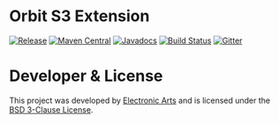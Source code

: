 Orbit S3 Extension
============
[![Release](https://img.shields.io/github/release/orbit/orbit-s3.svg)](https://github.com/orbit/orbit-s3/releases)
[![Maven Central](https://img.shields.io/maven-central/v/cloud.orbit/orbit-s3.svg)](https://repo1.maven.org/maven2/cloud/orbit/orbit-s3/)
[![Javadocs](https://img.shields.io/maven-central/v/cloud.orbit/orbit-s3.svg?label=javadocs)](http://www.javadoc.io/doc/cloud.orbit/orbit-s3)
[![Build Status](https://img.shields.io/travis/orbit/orbit-s3.svg)](https://travis-ci.org/orbit/orbit-s3)
[![Gitter](https://img.shields.io/badge/style-Join_Chat-ff69b4.svg?style=flat&label=gitter)](https://gitter.im/orbit/orbit?utm_source=badge&utm_medium=badge&utm_campaign=pr-badge)

Developer & License
======
This project was developed by [Electronic Arts](http://www.ea.com) and is licensed under the [BSD 3-Clause License](LICENSE).

